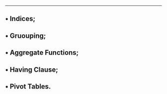 ----------------------------------------------------------------------------
• Indices;
----------------------------------------------------------------------------
• Gruouping;
----------------------------------------------------------------------------
• Aggregate Functions;
----------------------------------------------------------------------------
• Having Clause;
----------------------------------------------------------------------------
• Pivot Tables.
----------------------------------------------------------------------------

